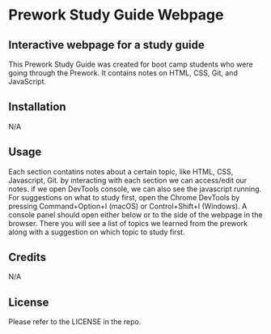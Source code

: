 # Prework Study Guide Webpage

## Interactive webpage for a study guide

This Prework Study Guide was created for boot camp students who were going through the Prework. It contains notes on HTML, CSS, Git, and JavaScript.

## Installation

N/A

## Usage

Each section contatins notes about a certain topic, like HTML, CSS, Javascript, Git. by interacting with each section we can access/edit our notes. if we open DevTools console, we can also see the javascript running. 
For suggestions on what to study first, open the Chrome DevTools by pressing Command+Option+I (macOS) or Control+Shift+I (Windows). A console panel should open either below or to the side of the webpage in the browser. There you will see a list of topics we learned from the prework along with a suggestion on which topic to study first.


## Credits

N/A

## License

Please refer to the LICENSE in the repo.